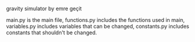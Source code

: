 gravity simulator by emre geçit

main.py is the main file,
functions.py includes the functions used in main,
variables.py includes variables that can be changed,
constants.py includes constants that shouldn't be changed.
